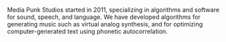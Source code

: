 Media Punk Studios started in 2011, specializing in algorithms and software for sound, speech, and language.
We have developed algorithms for generating music such as virtual analog synthesis, and for optimizing computer-generated text using phonetic autocorrelation.
